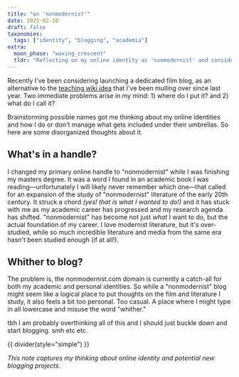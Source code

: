 ```yaml
---
title: "on 'nonmodernist'"
date: 2025-02-10
draft: false
taxonomies:
  tags: ["identity", "blogging", "academia"]
extra:
  moon_phase: "waxing_crescent"
  tldr: "Reflecting on my online identity as 'nonmodernist' and considering where to place a new blog."
---
```


Recently I've been considering launching a dedicated film blog, as an alternative to the [teaching wiki idea](@/notes/2024-12-20-do-you-ever-have-an-idea.md) that I've been mulling over since last year. Two immediate problems arise in my mind: 1) where do I put it? and 2) what do I call it?

Brainstorming possible names got me thinking about my online identities and how I do or don't manage what gets included under their umbrellas. So here are some disorganized thoughts about it.

## What's in a handle?

I changed my primary online handle to "nonmodernist" while I was finishing my masters degree. It was a word I found in an academic book I was reading—unfortunately I will likely never remember which one—that called for an expansion of the study of "nonmodernist" literature of the early 20th century. It struck a chord *(yes! that is what I wanted to do!)* and it has stuck with me as my academic career has progressed and my research agenda has shifted. "nonmodernist" has become not just *what* I want to do, but the actual foundation of my career. I love modernist literature, but it's over-studied, while so much incredible literature and media from the same era hasn't been studied enough (if at all!).

## Whither to blog?

The problem is, the nonmodernist.com domain is currently a catch-all for both my academic and personal identities. So while a "nonmodernist" blog might seem like a logical place to put thoughts on the film and literature I study, it also feels a bit too personal. Too casual. A place where I might type in all lowercase and misuse the word "whither." 

tbh I am probably overthinking all of this and I should just buckle down and start blogging. smh etc etc.

{{ divider(style="simple") }}

*This note captures my thinking about online identity and potential new blogging projects.*